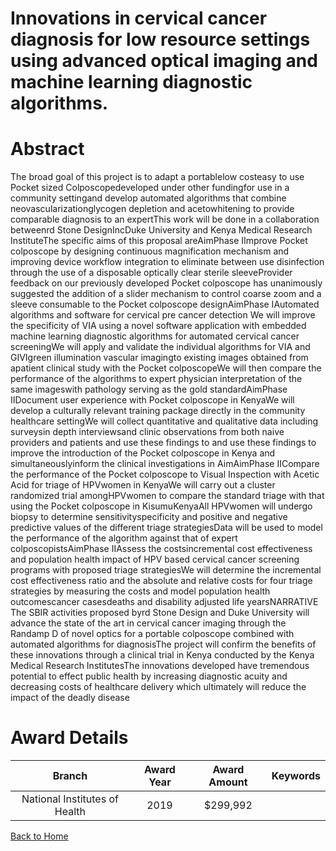 
Innovations in cervical cancer diagnosis for low resource settings using advanced optical imaging and machine learning diagnostic algorithms.
=============================================================================================================================================

# Abstract


The broad goal of this project is to adapt a portablelow costeasy to use Pocket sized Colposcopedeveloped under other fundingfor use in a community settingand develop automated algorithms that combine neovascularizationglycogen depletion and acetowhitening to provide comparable diagnosis to an expertThis work will be done in a collaboration betweenrd Stone DesignIncDuke University and Kenya Medical Research InstituteThe specific aims of this proposal areAimPhase IImprove Pocket colposcope by designing continuous magnification mechanism and improving device workflow integration to eliminate between use disinfection through the use of a disposable optically clear sterile sleeveProvider feedback on our previously developed Pocket colposcope has unanimously suggested the addition of a slider mechanism to control coarse zoom and a sleeve consumable to the Pocket colposcope designAimPhase IAutomated algorithms and software for cervical pre cancer detection We will improve the specificity of VIA using a novel software application with embedded machine learning diagnostic algorithms for automated cervical cancer screeningWe will apply and validate the individual algorithms for VIA and GIVIgreen illumination vascular imagingto existing images obtained from apatient clinical study with the Pocket colposcopeWe will then compare the performance of the algorithms to expert physician interpretation of the same imageswith pathology serving as the gold standardAimPhase IIDocument user experience with Pocket colposcope in KenyaWe will develop a culturally relevant training package directly in the community healthcare settingWe will collect quantitative and qualitative data including surveysin depth interviewsand clinic observations from both naive providers and patients and use these findings to and use these findings to improve the introduction of the Pocket colposcope in Kenya and simultaneouslyinform the clinical investigations in AimAimPhase IICompare the performance of the Pocket colposcope to Visual Inspection with Acetic Acid for triage of HPVwomen in KenyaWe will carry out a cluster randomized trial amongHPVwomen to compare the standard triage with that using the Pocket colposcope in KisumuKenyaAll HPVwomen will undergo biopsy to determine sensitivityspecificity and positive and negative predictive values of the different triage strategiesData will be used to model the performance of the algorithm against that of expert colposcopistsAimPhase IIAssess the costsincremental cost effectiveness and population health impact of HPV based cervical cancer screening programs with proposed triage strategiesWe will determine the incremental cost effectiveness ratio and the absolute and relative costs for four triage strategies by measuring the costs and model population health outcomescancer casesdeaths and disability adjusted life yearsNARRATIVE The SBIR activities proposed byrd Stone Design and Duke University will advance the state of the art in cervical cancer imaging through the Randamp D of novel optics for a portable colposcope combined with automated algorithms for diagnosisThe project will confirm the benefits of these innovations through a clinical trial in Kenya conducted by the Kenya Medical Research InstitutesThe innovations developed have tremendous potential to effect public health by increasing diagnostic acuity and decreasing costs of healthcare delivery which ultimately will reduce the impact of the deadly disease  

# Award Details

|Branch|Award Year|Award Amount|Keywords|
| :---: | :---: | :---: | :---: |
|National Institutes of Health|2019|$299,992||
  
  


[Back to Home](https://github.com/chrischow/dod_sbir_awards/Reports/JH/#2511)
